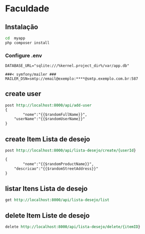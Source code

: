 # Faculdade
## Instalação 
```bash
cd  myapp 
php composer install
```
### Configure .env
```env
DATABASE_URL="sqlite:///%kernel.project_dir%/var/app.db"

###< symfony/mailer ###
MAILER_DSN=smtp://email@exemplo:****@smtp.exemplo.com.br:587

```


## create user
```rest
post http://localhost:8000/api/add-user
{
        "nome":"{{$randomFullName}}",
    "userName":"{{$randomUserName}}"
}
```

## create Item Lista de desejo

```rest
post http://localhost:8000/api/lista-desejo/create/{userId}

{
        "nome":"{{$randomProductName}}",
    "descricao":"{{$randomStreetAddress}}"
}
```

## listar Itens Lista de desejo
```rest
get http://localhost:8000/api/lista-desejo/list
```

## delete Item Liste de desejo
```rest
delete http://localhost:8000/api/lista-desejo/delete/{itemID}
```

